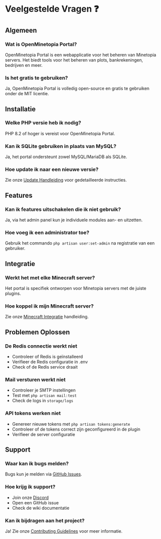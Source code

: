 # Veelgestelde Vragen ❓

## Algemeen

### Wat is OpenMinetopia Portal?
OpenMinetopia Portal is een webapplicatie voor het beheren van Minetopia servers. Het biedt tools voor het beheren van plots, bankrekeningen, bedrijven en meer.

### Is het gratis te gebruiken?
Ja, OpenMinetopia Portal is volledig open-source en gratis te gebruiken onder de MIT licentie.

## Installatie

### Welke PHP versie heb ik nodig?
PHP 8.2 of hoger is vereist voor OpenMinetopia Portal.

### Kan ik SQLite gebruiken in plaats van MySQL?
Ja, het portal ondersteunt zowel MySQL/MariaDB als SQLite.

### Hoe update ik naar een nieuwe versie?
Zie onze [Update Handleiding](Updates) voor gedetailleerde instructies.

## Features

### Kan ik features uitschakelen die ik niet gebruik?
Ja, via het admin panel kun je individuele modules aan- en uitzetten.

### Hoe voeg ik een administrator toe?
Gebruik het commando `php artisan user:set-admin` na registratie van een gebruiker.

## Integratie

### Werkt het met elke Minecraft server?
Het portal is specifiek ontworpen voor Minetopia servers met de juiste plugins.

### Hoe koppel ik mijn Minecraft server?
Zie onze [Minecraft Integratie](Minecraft-Integration) handleiding.

## Problemen Oplossen

### De Redis connectie werkt niet
- Controleer of Redis is geïnstalleerd
- Verifieer de Redis configuratie in .env
- Check of de Redis service draait

### Mail versturen werkt niet
- Controleer je SMTP instellingen
- Test met `php artisan mail:test`
- Check de logs in `storage/logs`

### API tokens werken niet
- Genereer nieuwe tokens met `php artisan tokens:generate`
- Controleer of de tokens correct zijn geconfigureerd in de plugin
- Verifieer de server configuratie

## Support

### Waar kan ik bugs melden?
Bugs kun je melden via [GitHub Issues](https://github.com/OpenMinetopia/portal/issues).

### Hoe krijg ik support?
- Join onze [Discord](https://discord.gg/openminetopia)
- Open een GitHub issue
- Check de wiki documentatie

### Kan ik bijdragen aan het project?
Ja! Zie onze [Contributing Guidelines](Contributing) voor meer informatie. 